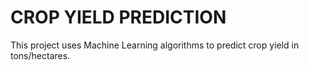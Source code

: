 # CROP YIELD PREDICTION
This project uses Machine Learning algorithms to predict crop yield in tons/hectares.

